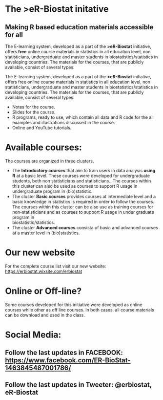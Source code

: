 # The >eR-Biostat initative
## Making R based education materials accessible for all

The E-learning system, developed as a part of the **>eR-Biostat**  initiative, offers **free** online course materials in statistics in all education level, non statisticians, undergraduate and master students in biostatistics/statistics in developing countries. The materials for the courses, that are publicly available, consist of several types: 

The E-learning system, developed as a part of the **>eR-Biostat**  initiative, offers free online course materials in statistics in all education level, non statisticians, undergraduate and master students in biostatistics/statistics in developing countries. The materials for the courses, that are publicly available, consist of several types: 

* Notes for the course.
* Slides for the course.
* R programs, ready to use, which contain all data and R code for the all examples and illustrations discussed in the course.
* Online and YouTube tutorials.


# Available courses:

The courses are organized in three clusters.  
 
* The **Introductory courses** that aim to train users in data analysis **using R**  at a basic level. These courses were developed for undergraduate students, both      non statisticians and statisticians.. The courses within this cluster can also be used as courses to support R usage in undergraduate program in (bio)statistic. 
* The cluster **Basic courses** provides courses  at intermediate level and a basic knowledge in statistics is required  in order to follow the courses. The courses 
   within this cluster can be also use as training courses  for non-statisticians and as courses to support R usage in under graduate program in       
   biostatistic/statistics. 
* The cluster **Advanced courses** consista of basic and advanced courses at a master level in (bio)statistics.  

# Our new website

For the complete course list visit our new website: https://erbiostat.wixsite.com/erbiostat


# Online or Off-line?
Some courses developed for this initiative were developed as online courses while other as off line courses.   In both cases, all course materials can be download and used in the class.

# Social Media:
## Follow the last updates in FACEBOOK: https://www.facebook.com/ER-BioStat-1463845487001786/
## Follow the last updates in Tweeter: @erbiostat, eR-Biostat


  

